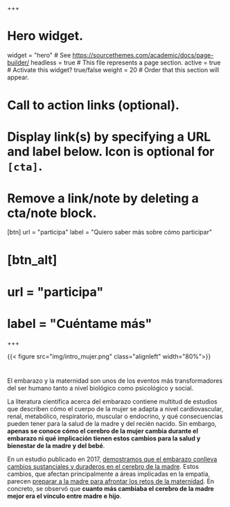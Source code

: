 +++
# Hero widget.
widget = "hero"  # See https://sourcethemes.com/academic/docs/page-builder/
headless = true  # This file represents a page section.
active = true  # Activate this widget? true/false
weight = 20  # Order that this section will appear.
# Call to action links (optional).
#   Display link(s) by specifying a URL and label below. Icon is optional for `[cta]`.
#   Remove a link/note by deleting a cta/note block.
 [btn]
  url = "participa"
  label = "Quiero saber más sobre cómo participar"
  
# [btn_alt]
# url = "participa"
# label = "Cuéntame más"
+++

{{< figure src="img/intro_mujer.png" class="alignleft" width="80%">}}

#
El embarazo y la maternidad son unos de los eventos más transformadores del ser humano tanto a nivel biológico como psicológico y social. 

La literatura científica acerca del embarazo contiene multitud de estudios que describen cómo el cuerpo de la mujer se adapta a nivel cardiovascular, renal, metabólico, respiratorio, muscular o endocrino, y qué consecuencias pueden tener para la salud de la madre y del recién nacido. Sin embargo, **apenas se conoce cómo el cerebro de la mujer cambia durante el embarazo ni qué implicación tienen estos cambios para la salud y bienestar de la madre y del bebé**. 

En un estudio publicado en 2017, [demostramos que el embarazo conlleva cambios sustanciales y duraderos en el cerebro de la madre](https://pubmed.ncbi.nlm.nih.gov/27991897/). Estos cambios, que afectan principalmente a áreas implicadas en la empatía, parecen [preparar a la madre para afrontar los retos de la maternidad](https://www.rtve.es/play/videos/el-cazador-de-cerebros/cazador-cerebros-ciencia-del-embarazo/4254268/). En concreto, se observó que **cuanto más cambiaba el cerebro de la madre mejor era el vínculo entre madre e hijo**. 
